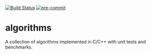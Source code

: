 [![Build Status](https://travis-ci.com/yyang-even/algorithms.svg?branch=master)](https://travis-ci.com/yyang-even/algorithms) [![pre-commit](https://img.shields.io/badge/pre--commit-enabled-brightgreen?logo=pre-commit&logoColor=white)](https://github.com/pre-commit/pre-commit)

# algorithms
A collection of algorithms implemented in C/C++ with unit tests and benchmarks.
